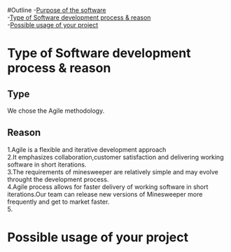 #Outline
-[Purpose of the software](#Purpose-of-the-software)  
    -[Type of Software development process & reason](#Type-of-Software-development-process-&-reason)  
    -[Possible usage of your project](#Possible-usage-of-your-project)  




# Type of Software development process & reason
## Type
We chose the Agile methodology.
## Reason
1.Agile is a flexible and iterative development approach  
2.It emphasizes collaboration,customer satisfaction and delivering working software in short iterations.  
3.The requirements of minesweeper are relatively simple and may evolve throught the development process.   
4.Agile process allows for faster delivery of working software in short iterations.Our team can release new versions of Minesweeper more frequently and get to market faster.  
5.

# Possible usage of your project
